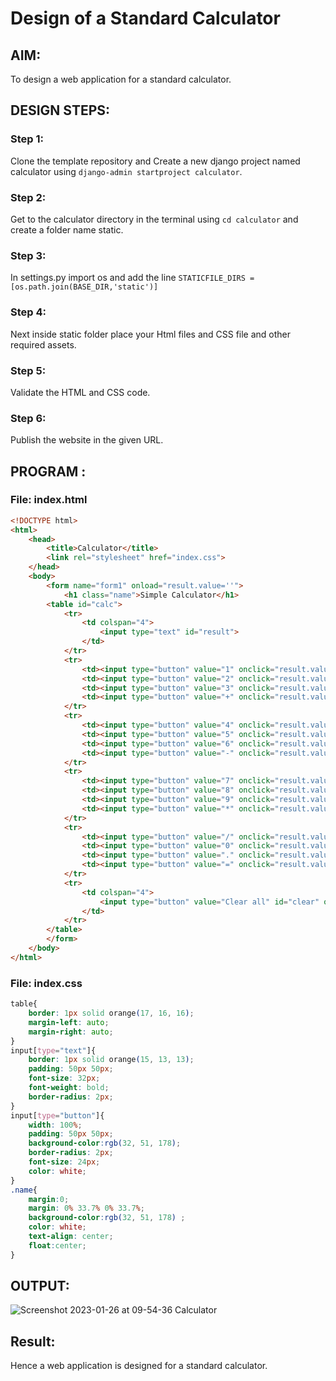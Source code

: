 # Design of a Standard Calculator

## AIM:

To design a web application for a standard calculator.

## DESIGN STEPS:

### Step 1:
Clone the template repository and Create a new django project named calculator using
```django-admin startproject calculator```. 

### Step 2:
Get to the calculator directory in the terminal using ```cd calculator``` and create
a folder name static.

### Step 3:
In settings.py import os and add the line ```STATICFILE_DIRS = [os.path.join(BASE_DIR,'static')]```

### Step 4:
Next inside static folder place your Html files and CSS file and other required assets.

### Step 5:
Validate the HTML and CSS code.

### Step 6:
Publish the website in the given URL.

## PROGRAM :
### File: index.html
```html
<!DOCTYPE html>
<html>
    <head>
        <title>Calculator</title>
        <link rel="stylesheet" href="index.css">
    </head>
    <body>
        <form name="form1" onload="result.value=''">
            <h1 class="name">Simple Calculator</h1>
        <table id="calc">
            <tr>
                <td colspan="4">
                    <input type="text" id="result">
                </td>
            </tr>
            <tr>
                <td><input type="button" value="1" onclick="result.value+='1'"/></td>
                <td><input type="button" value="2" onclick="result.value+='2'"/></td>
                <td><input type="button" value="3" onclick="result.value+='3'"/></td>
                <td><input type="button" value="+" onclick="result.value+='+'"/></td>
            </tr>
            <tr>
                <td><input type="button" value="4" onclick="result.value+='4'"/></td>
                <td><input type="button" value="5" onclick="result.value+='5'"/></td>
                <td><input type="button" value="6" onclick="result.value+='6'"/></td>
                <td><input type="button" value="-" onclick="result.value+='-'"/></td>
            </tr>
            <tr>
                <td><input type="button" value="7" onclick="result.value+='7'"/></td>
                <td><input type="button" value="8" onclick="result.value+='8'"/></td>
                <td><input type="button" value="9" onclick="result.value+='9'"/></td>
                <td><input type="button" value="*" onclick="result.value+='*'"/></td>
            </tr>
            <tr>
                <td><input type="button" value="/" onclick="result.value+='/'"/></td>
                <td><input type="button" value="0" onclick="result.value+='0'"/></td>
                <td><input type="button" value="." onclick="result.value+='.'"/></td>
                <td><input type="button" value="=" onclick="result.value=eval(result.value)"/></td>
            </tr>
            <tr>
                <td colspan="4">
                    <input type="button" value="Clear all" id="clear" onclick="result.value=''">
                </td>
            </tr>
        </table>
        </form>
    </body>
</html>
```

### File: index.css
```css
table{
    border: 1px solid orange(17, 16, 16);
    margin-left: auto;
    margin-right: auto;
}
input[type="text"]{
    border: 1px solid orange(15, 13, 13);
    padding: 50px 50px;
    font-size: 32px;
    font-weight: bold;
    border-radius: 2px;
}
input[type="button"]{
    width: 100%;
    padding: 50px 50px;
    background-color:rgb(32, 51, 178);
    border-radius: 2px;
    font-size: 24px;
    color: white;
}
.name{
    margin:0;
    margin: 0% 33.7% 0% 33.7%;
    background-color:rgb(32, 51, 178) ;
    color: white;
    text-align: center;
    float:center;
}
```

## OUTPUT:
![Screenshot 2023-01-26 at 09-54-36 Calculator](https://user-images.githubusercontent.com/73975593/214758298-bdeaaa86-dc62-4457-8919-0fa3c3f59db5.png)

## Result:
Hence a web application is designed for a standard calculator.
